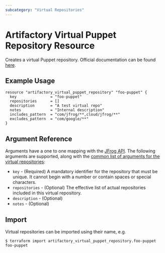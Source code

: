 ```yaml
---
subcategory: "Virtual Repositories"
---
```

# Artifactory Virtual Puppet Repository Resource

Creates a virtual Puppet repository.
Official documentation can be found [here](https://www.jfrog.com/confluence/display/JFROG/Puppet+Repositories#PuppetRepositories-VirtualPuppetRepository).

## Example Usage

```hcl
resource "artifactory_virtual_puppet_repository" "foo-puppet" {
  key               = "foo-puppet"
  repositories      = []
  description       = "A test virtual repo"
  notes             = "Internal description"
  includes_pattern  = "com/jfrog/**,cloud/jfrog/**"
  excludes_pattern  = "com/google/**"
}
```

## Argument Reference

Arguments have a one to one mapping with the [JFrog API](https://www.jfrog.com/confluence/display/RTF/Repository+Configuration+JSON). 
The following arguments are supported, along with the [common list of arguments for the virtual repositories](virtual.md):

* `key` - (Required) A mandatory identifier for the repository that must be unique. It cannot begin with a number or
  contain spaces or special characters.
* `repositories` - (Optional) The effective list of actual repositories included in this virtual repository.
* `description` - (Optional)
* `notes` - (Optional)

## Import

Virtual repositories can be imported using their name, e.g.

```
$ terraform import artifactory_virtual_puppet_repository.foo-puppet foo-puppet
```
